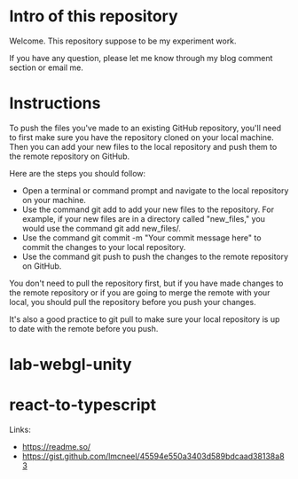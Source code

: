 # Intro of this repository

Welcome. This repository suppose to be my experiment work.

If you have any question, please let me know through my blog comment section or email me.

# Instructions
To push the files you've made to an existing GitHub repository, you'll need to first make sure you have the repository cloned on your local machine. Then you can add your new files to the local repository and push them to the remote repository on GitHub.

Here are the steps you should follow:

- Open a terminal or command prompt and navigate to the local repository on your machine.
- Use the command git add to add your new files to the repository. For example, if your new files are in a directory called "new_files," you would use the command git add new_files/.
- Use the command git commit -m "Your commit message here" to commit the changes to your local repository.
- Use the command git push to push the changes to the remote repository on GitHub.

You don't need to pull the repository first, but if you have made changes to the remote repository or if you are going to merge the remote with your local, you should pull the repository before you push your changes.

It's also a good practice to git pull to make sure your local repository is up to date with the remote before you push.

# lab-webgl-unity


# react-to-typescript
Links:
- https://readme.so/
- https://gist.github.com/lmcneel/45594e550a3403d589bdcaad38138a83
